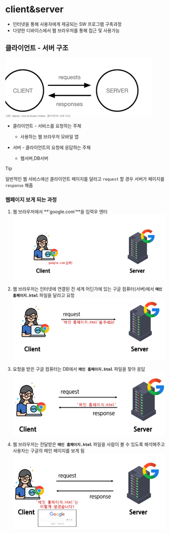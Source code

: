 # client&server

- 인터넷을 통해 사용자에게 제공되는 SW 프로그램 구축과정
- 다양한 디바이스에서 웹 브라우저를 통해 접근 및 사용가능

## 클라이언트 - 서버 구조

![alt text](img/image.png)

- 클라이언트 - 서비스를 요청하는 주체
  - 사용하는 웹 브라우저 모바일 앱

- 서버 - 클라이언트의 요청에 응답하는 주체
  - 웹서버,DB서버

> [!TIP]
> 일반적인 웹 서비스에선 클라이언트 페이지를 달라고 `request` 할 경우 서버가 페이지를 `response` 해줌

### 웹페이지 보게 되는 과정

1. 웹 브라우저에서 **'google.com'**을 입력우 엔터
![alt text](img/image-1.png)

2. 웹 브라우저는 인터넷에 연결된 전 세계 어딘가에 있는 구글 컴퓨터(서버)에서 **`메인 홈페이지.html`** 파일을 달라고 요청
![alt text](img/image-2.png)

3. 요청을 받은 구글 컴퓨터는 DB에서 **`메인 홈페이지.html`** 파일을 찾아 응답
![alt text](img/image-3.png)

4. 웹 브라우저는 전달받은 **`메인 홈페이지.html`** 파일을 사람이 볼 수 있도록 해석해주고 사용자는 구글의 메인 페이지를 보게 됨
![alt text](img/image-4.png)
